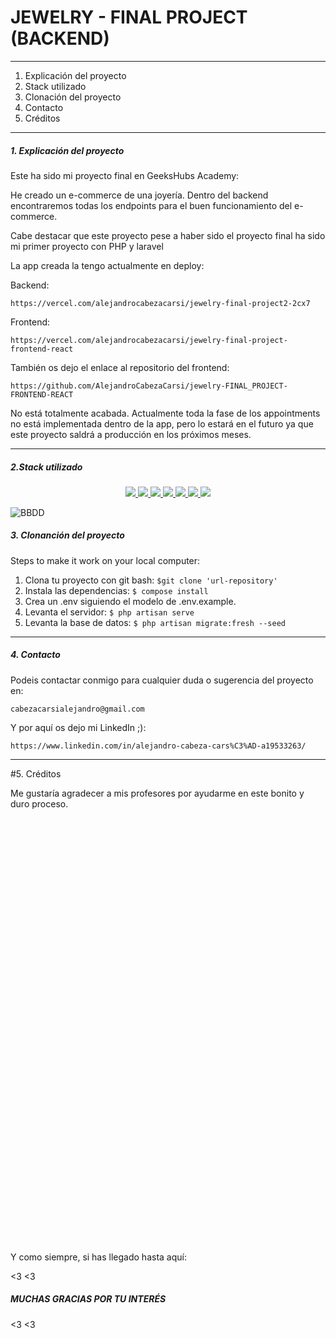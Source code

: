 <h1>JEWELRY - FINAL PROJECT (BACKEND)</h1>

---

<ol>
    <li> Explicación del proyecto</li>
    <li> Stack utilizado</li>
    <li> Clonación del proyecto</li>
    <li> Contacto</li>
    <li> Créditos</li>
</ol>

---

<h5> 1. Explicación del proyecto</h5>

Este ha sido mi proyecto final en GeeksHubs Academy: 

He creado un e-commerce de una joyería. Dentro del backend encontraremos todas los endpoints para el buen funcionamiento del e-commerce. 

Cabe destacar que este proyecto pese a haber sido el proyecto final ha sido mi primer proyecto con PHP y laravel

La app creada la tengo actualmente en deploy: 

Backend: 

    https://vercel.com/alejandrocabezacarsi/jewelry-final-project2-2cx7

Frontend: 

    https://vercel.com/alejandrocabezacarsi/jewelry-final-project-frontend-react

También os dejo el enlace al repositorio del frontend: 

    https://github.com/AlejandroCabezaCarsi/jewelry-FINAL_PROJECT-FRONTEND-REACT

No está totalmente acabada. Actualmente toda la fase de los appointments no está implementada dentro de la app, pero lo estará en el futuro ya que este proyecto saldrá a producción en los próximos meses. 

--- 

<h5>2.Stack utilizado </h5>

<div align="center">
    <a href="https://www.postman.com/">
        <img src= "https://img.shields.io/badge/Postman-FF6C37?style=for-the-badge&logo=postman&logoColor=white"/>
    </a>
    <a href="https://www.mysql.com/">
        <img src= "https://img.shields.io/badge/mysql-3E6E93?style=for-the-badge&logo=mysql&logoColor=white"/>
    </a>
    <a href="https://www.github.com/">
        <img src= "https://img.shields.io/badge/github-24292F?style=for-the-badge&logo=github&logoColor=white"/>
    </a>
    <a href="https://git-scm.com/">
        <img src= "https://img.shields.io/badge/git-F54D27?style=for-the-badge&logo=git&logoColor=white"/>
    </a>
    <a href="https://www.docker.com/">
        <img src= "https://img.shields.io/badge/docker-2496ED?style=for-the-badge&logo=docker&logoColor=white"/>
    </a>
    <a href="https://www.php.net/">
        <img src= "https://img.shields.io/badge/php-%23777BB4.svg?style=for-the-badge&logo=php&logoColor=white"/>
    </a>
<a href="https://laravel.com">
        <img src= "https://img.shields.io/badge/laravel-%23FF2D20.svg?style=for-the-badge&logo=laravel&logoColor=white"/>
    </a>
</div>

![BBDD](https://proyectofinalalejandrocabezacarsi.s3.eu-north-1.amazonaws.com/dbFinalProjectSchema.png)

<h5>3. Clonanción del proyecto</h5>

Steps to make it work on your local computer:
1. Clona tu proyecto con git bash:
 `$git clone 'url-repository'`
2. Instala las dependencias:
 ` $ compose install `
3. Crea un .env siguiendo el modelo de .env.example.
4.  Levanta el servidor:
 ``` $ php artisan serve ```
5.  Levanta la base de datos:
 ``` $ php artisan migrate:fresh --seed ``` 

---
<h5>4. Contacto</h5>

Podeis contactar conmigo para cualquier duda o sugerencia del proyecto en:

    cabezacarsialejandro@gmail.com 


Y por aquí os dejo mi LinkedIn ;):

    https://www.linkedin.com/in/alejandro-cabeza-cars%C3%AD-a19533263/

---

#5. Créditos 

Me gustaría agradecer a mis profesores por ayudarme en este bonito y duro proceso.

<br>
<br>
<br>
<br>
<br>
<br>
<br>
<br>
<br>
<br>
<br>
<br>
<br>
<br>
<br>
<br>
<br>
<br>
<br>
<br>
<br>
<br>
<br>
<br>
<br>
<br>
<br>
<br>
<br>
<br>
<br>
<br>
<br>
<br>
<br>
<br>
<br>
<br>
<br>
<br>

Y como siempre, si has llegado hasta aquí:

<3 <3 <h5>MUCHAS GRACIAS POR TU INTERÉS</h5> <3 <3
